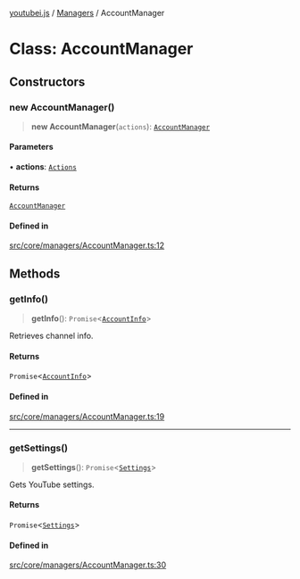 [youtubei.js](../../../README.md) / [Managers](../README.md) / AccountManager

# Class: AccountManager

## Constructors

### new AccountManager()

> **new AccountManager**(`actions`): [`AccountManager`](AccountManager.md)

#### Parameters

• **actions**: [`Actions`](../../../classes/Actions.md)

#### Returns

[`AccountManager`](AccountManager.md)

#### Defined in

[src/core/managers/AccountManager.ts:12](https://github.com/LuanRT/YouTube.js/blob/fc5571629eca037af7de03f4b903da6add1f300b/src/core/managers/AccountManager.ts#L12)

## Methods

### getInfo()

> **getInfo**(): `Promise`\<[`AccountInfo`](../../YT/classes/AccountInfo.md)\>

Retrieves channel info.

#### Returns

`Promise`\<[`AccountInfo`](../../YT/classes/AccountInfo.md)\>

#### Defined in

[src/core/managers/AccountManager.ts:19](https://github.com/LuanRT/YouTube.js/blob/fc5571629eca037af7de03f4b903da6add1f300b/src/core/managers/AccountManager.ts#L19)

***

### getSettings()

> **getSettings**(): `Promise`\<[`Settings`](../../YT/classes/Settings.md)\>

Gets YouTube settings.

#### Returns

`Promise`\<[`Settings`](../../YT/classes/Settings.md)\>

#### Defined in

[src/core/managers/AccountManager.ts:30](https://github.com/LuanRT/YouTube.js/blob/fc5571629eca037af7de03f4b903da6add1f300b/src/core/managers/AccountManager.ts#L30)
